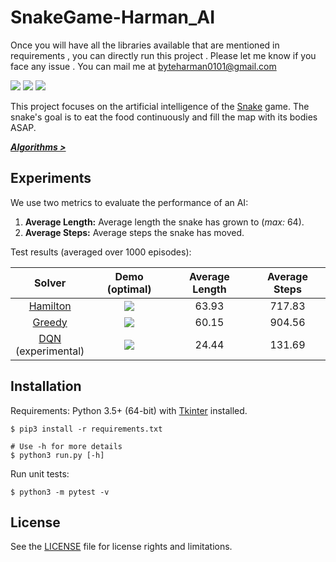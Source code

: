# SnakeGame-Harman_AI

Once you will have all the libraries available that are mentioned in requirements , you can directly run this project .
Please let me know if you face any issue . You can mail me at byteharman0101@gmail.com


[![][badge-travis]][build-travis] [![][badge-appveyor]][build-appveyor] ![][badge-python]

This project focuses on the artificial intelligence of the [Snake][wiki-snake] game. The snake's goal is to eat the food continuously and fill the map with its bodies ASAP. 

***[Algorithms >][doc-algorithms]***

## Experiments

We use two metrics to evaluate the performance of an AI:

1. **Average Length:** Average length the snake has grown to (*max:* 64).
2. **Average Steps:** Average steps the snake has moved.

Test results (averaged over 1000 episodes):

| Solver | Demo (optimal) | Average Length | Average Steps |
| :----: | :------------: | :------------: | :-----------: |
|[Hamilton][doc-hamilton]|![][demo-hamilton]|63.93|717.83|
|[Greedy][doc-greedy]|![][demo-greedy]|60.15|904.56|
|[DQN][doc-dqn]<br>(experimental)|![][demo-dqn]|24.44|131.69|

## Installation

Requirements: Python 3.5+ (64-bit) with [Tkinter][doc-tkinter] installed.

```
$ pip3 install -r requirements.txt

# Use -h for more details
$ python3 run.py [-h]
```

Run unit tests:

```
$ python3 -m pytest -v
```

## License

See the [LICENSE](./LICENSE) file for license rights and limitations.


[snake-proj-old]: https://github.com/chuyangliu/Snake/tree/7227f5e0f3185b07e9e3de1ac5c19a17b9de3e3c

[build-travis]: https://travis-ci.org/chuyangliu/snake
[build-appveyor]: https://ci.appveyor.com/project/chuyangliu/snake/branch/master

[badge-travis]: https://travis-ci.org/chuyangliu/snake.svg?branch=master
[badge-appveyor]: https://ci.appveyor.com/api/projects/status/ew63pr1vb7ee1yyi/branch/master?svg=true
[badge-python]: https://img.shields.io/badge/python-3.5%2C%203.6-blue.svg

[wiki-snake]: https://en.wikipedia.org/wiki/Snake_(video_game)
[doc-tkinter]: https://docs.python.org/3.6/library/tkinter.html
[doc-algorithms]: ./docs/algorithms.md
[doc-greedy]: ./docs/algorithms.md#greedy-solver
[doc-hamilton]: ./docs/algorithms.md#hamilton-solver
[doc-dqn]: ./docs/algorithms.md#dqn-solver

[demo-hamilton]: ./docs/images/solver_hamilton.gif
[demo-greedy]: ./docs/images/solver_greedy.gif
[demo-dqn]: ./docs/images/solver_dqn.gif

